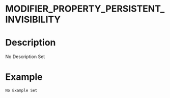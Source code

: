 # MODIFIER_PROPERTY_PERSISTENT_INVISIBILITY
# Description
No Description Set
# Example
```No Example Set```